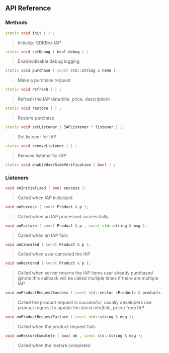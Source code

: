 ## API Reference

### Methods
```cpp
static void init ( ) ;
```
> Initialize SDKBox IAP

```cpp
static void setDebug ( bool debug ) ;
```
> Enable/disable debug logging

```cpp
static void purchase ( const std::string & name ) ;
```
> Make a purchase request

```cpp
static void refresh ( ) ;
```
> Refresh the IAP data(title, price, description)

```cpp
static void restore ( ) ;
```
> Restore purchase

```cpp
static void setListener ( IAPListener * listener ) ;
```
> Set listener for IAP

```cpp
static void removeListener ( ) ;
```
> Remove listener for IAP

```cpp
static void enableUserSideVerification ( bool ) ;
```


### Listeners
```cpp
void onInitialized ( bool success );
```
> Called when IAP initialized

```cpp
void onSuccess ( const Product & p );
```
> Called when an IAP processed successfully

```cpp
void onFailure ( const Product & p , const std::string & msg );
```
> Called when an IAP fails

```cpp
void onCanceled ( const Product & p );
```
> Called when user canceled the IAP

```cpp
void onRestored ( const Product & p );
```
> Called when server returns the IAP items user already purchased
@note this callback will be called multiple times if there are multiple IAP

```cpp
void onProductRequestSuccess ( const std::vector <Product> & products );
```
> Called the product request is successful, usually developers use product request to update the latest info(title, price) from IAP

```cpp
void onProductRequestFailure ( const std::string & msg );
```
> Called when the product request fails

```cpp
void onRestoreComplete ( bool ok , const std::string & msg );
```
> Called when the restore completed


